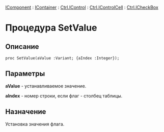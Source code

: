 ﻿---
Link: .Ctrl.ICheckBox.@SetValue
---

[IComponent](topic:Com.Custom.ComClasses.IComponent.Default) :
[IContainer](topic:Com.Custom.ComClasses.IContainer.Default) :
[Ctrl.IControl](topic:Com.Custom.ComClasses.Ctrl.IControl.Default) :
[Ctrl.IControlCell](topic:Com.Custom.ComClasses.Ctrl.IControlCell.Default) :
[Ctrl.ICheckBox](Default)

# Процедура SetValue

## Описание

    proc SetValue(aValue :Variant; {aIndex :Integer});

## Параметры

**aValue** - устанавливаемое значение.

**aIndex** - номер строки, если флаг - столбец таблицы.

## Назначение

Установка значения флага.